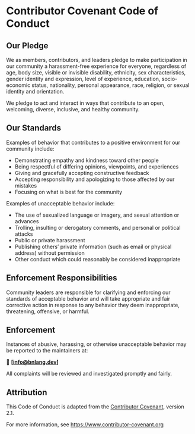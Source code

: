 # Contributor Covenant Code of Conduct

## Our Pledge
We as members, contributors, and leaders pledge to make participation in our
community a harassment-free experience for everyone, regardless of age, body
size, visible or invisible disability, ethnicity, sex characteristics, gender
identity and expression, level of experience, education, socio-economic status,
nationality, personal appearance, race, religion, or sexual identity
and orientation.

We pledge to act and interact in ways that contribute to an open, welcoming,
diverse, inclusive, and healthy community.

## Our Standards
Examples of behavior that contributes to a positive environment for our community include:
- Demonstrating empathy and kindness toward other people
- Being respectful of differing opinions, viewpoints, and experiences
- Giving and gracefully accepting constructive feedback
- Accepting responsibility and apologizing to those affected by our mistakes
- Focusing on what is best for the community

Examples of unacceptable behavior include:
- The use of sexualized language or imagery, and sexual attention or advances
- Trolling, insulting or derogatory comments, and personal or political attacks
- Public or private harassment
- Publishing others’ private information (such as email or physical address) without permission
- Other conduct which could reasonably be considered inappropriate

## Enforcement Responsibilities
Community leaders are responsible for clarifying and enforcing our standards of
acceptable behavior and will take appropriate and fair corrective action in
response to any behavior they deem inappropriate, threatening, offensive, or harmful.

## Enforcement
Instances of abusive, harassing, or otherwise unacceptable behavior may be
reported to the maintainers at:

📧 **[info@bnlang.dev]**

All complaints will be reviewed and investigated promptly and fairly.

## Attribution
This Code of Conduct is adapted from the [Contributor Covenant][homepage], version 2.1.

For more information, see https://www.contributor-covenant.org

[homepage]: https://www.contributor-covenant.org
